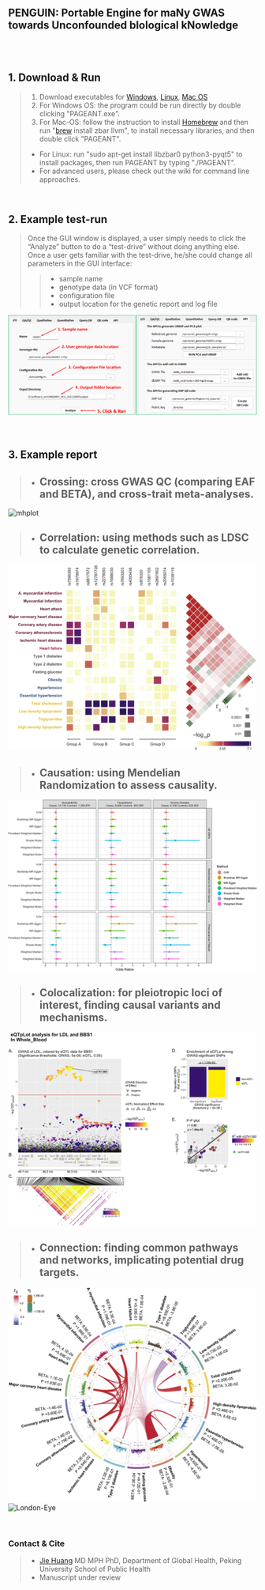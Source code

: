 ## PENGUIN: Portable Engine for maNy GWAS towards Unconfounded bIological kNowledge  
<br/>

<br/>

## 1. Download & Run

> 1. Download executables for [Windows](https://drive.google.com/file/d/1_mvYskEgSITqRBTBKbffBkdud0DCaXo5/view?usp=sharing), [Linux](https://drive.google.com/file/d/1zvgbGQJfpPJK3mL748cYrv83HgryEo-x/view?usp=sharing), [Mac OS](https://drive.google.com/file/d/18Pqs_NMOq5uXZunFSv2un72Tw3I5wyxX/view?usp=sharing)
> 2. For Windows OS: the program could be run directly by double clicking "PAGEANT.exe".
> 3. For Mac-OS: follow the instruction to install [Homebrew](https://raw.githubusercontent.com/Homebrew/install/HEAD/install.sh) and then run "[brew](https://brew.sh/) install zbar llvm", to install necessary libraries, and then double click "PAGEANT".
> - For Linux: run "sudo apt-get install libzbar0 python3-pyqt5" to install packages, then run PAGEANT by typing "./PAGEANT".
> - For advanced users, please check out the wiki for command line approaches.
<br/>


## 2. Example test-run 

> Once the GUI window is displayed, a user simply needs to click the “Analyze” button to do a “test-drive” without doing anything else.
> Once a user gets familiar with the test-drive, he/she could change all parameters in the GUI interface:
> > - sample name
> > - genotype data (in VCF format)
> > - configuration file
> > - output location for the genetic report and log file

![Q1](./images/Fig_GUI.png)

<br/>

## 3. Example report 

> - ## Crossing: cross GWAS QC (comparing EAF and BETA), and cross-trait meta-analyses.
![mhplot](./images/mhplot.png)

> - ## Correlation: using methods such as LDSC to calculate genetic correlation.
![correlation](./images/correlation.png)

> - ## Causation: using Mendelian Randomization to assess causality. 
![causation](./images/mr.png)

> - ## Colocalization: for pleiotropic loci of interest, finding causal variants and mechanisms.  
![colocalization](./images/colocalization.png)

> - ## Connection: finding common pathways and networks, implicating potential drug targets.   
![interaction](./images/interaction.png)
<br/> 
![London-Eye](./images/network.png)

<br/>

### Contact & Cite

> - [Jie Huang](jiehuang001@pku.edu.cn) MD MPH PhD, Department of Global Health, Peking University School of Public Health
> - Manuscript under review

